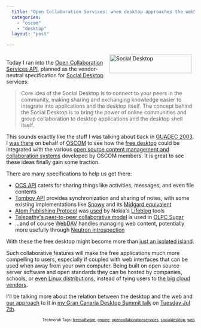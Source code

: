 ```yaml
---
  title: "Open Collaboration Services: when desktop approaches the web"
  categories: 
    - "oscom"
    - "desktop"
  layout: "post"

---
```

<p>
<img src="https://d2vqpl3tx84ay5.cloudfront.net/socialdesktop.jpg" height="50" width="220" border="0" align="right" hspace="8" vspace="4" alt="Social Desktop" title="Social Desktop" />
<br />Today I ran into the <a href="http://www.freedesktop.org/wiki/Specifications/open-collaboration-services">Open Collaboration Services API</a>, planned as the vendor-neutral specification for <a href="http://www.open-collaboration-services.org/">Social Desktop</a> services:
</p><blockquote>
Core idea of the Social Desktop is to connect to your peers in the community, making sharing and exchanging knowledge easier to integrate into applications and the desktop itself. The concept behind the Social Desktop is to bring the power of online communities and group collaboration to desktop applications and the desktop shell itself.
</blockquote><p>
This sounds exactly like the stuff I was talking about back in <a href="http://2003.guadec.org/">GUADEC 2003</a>. I <a href="http://bergie.iki.fi/blog/free_desktop_and_the_cloud/">was there</a> on behalf of <a href="http://bergie.iki.fi/blog/the-doubtful-future-of-oscom/">OSCOM</a> to see how the <a href="http://www.gnome.org/about/">free desktop</a> could be integrated with the various <a href="http://www.oscom.org/matrix/index.html">open source content management and collaboration systems</a> developed by OSCOM members. It is great to see these ideas finally gain some traction.
</p><p>
There are many specifications to help us get there:
</p><ul>
<li><a href="http://www.freedesktop.org/wiki/Specifications/open-collaboration-services">OCS API</a> caters for sharing things like activities, messages, and even file contents</li>
<li><a href="http://live.gnome.org/Tomboy/Synchronization/REST">Tomboy API</a> provides synchronization and sharing of notes, with some existing implementations like <a href="http://automorphic.blogspot.com/2009/05/tomboy-0151-release-brings-new-online.html">Snowy</a> and its <a href="http://bergie.iki.fi/blog/tomboy_web_synchronization-conboy_and_midgard/">Midgard equivalent</a></li>
<li><a href="http://bitworking.org/projects/atom/rfc5023.html">Atom Publishing Protocol</a> was <a href="http://209.85.229.132/search?q=cache:xLQP_OdxLL0J:cognections.typepad.com/lifeblog/files/lifeblog_posting_protocol_specification_1.0.pdf+atompub+lifeblog&amp;cd=7&amp;hl=en&amp;ct=clnk&amp;gl=fi&amp;client=firefox-a">used</a> by Nokia's <a href="http://en.wikipedia.org/wiki/Nokia_Lifeblog">Lifeblog</a> tools</li>
<li><a href="http://www.grancanariadesktopsummit.org/node/201">Telepathy's peer-to-peer collaborative model</a> is used in <a href="http://www.sugarlabs.org/">OLPC Sugar</a></li>
<li>...and of course <a href="http://www.webdav.org/">WebDAV</a> handles managing web content, potentially more usefully through <a href="http://bergie.iki.fi/blog/neutron_protocol-separating_ui_from_the_cms/">Neutron introspection</a></li>
</ul><p>
With these the free desktop might become more than <a href="http://blogs.gnome.org/otte/2009/02/20/gnome-and-the-cloud/">just an isolated island</a>.
</p><p>
Such collaborative features will make the free applications much more compelling to users, especially if coupled with web interfaces that can be used when away from your own computer. Being built on open source server software and open standards they can be hosted by companies, schools, or <a href="http://arstechnica.com/open-source/news/2009/05/hands-on-canonical-aims-for-the-cloud-with-new-ubuntu-one.ars">even Linux distributions</a>, instead of tying users to <a href="http://bergie.iki.fi/blog/bruce_schneier_on_cloud_computing/">the big cloud vendors</a>.
</p><p>
I'll be talking more about the relation between the desktop and the web and <a href="http://bergie.iki.fi/blog/midgard2_at_fscons-your_data-everywhere/">our approach</a> to it in <a href="http://www.grancanariadesktopsummit.org/node/210">my Gran Canaria Desktop Summit talk</a> on <a href="http://www.grancanariadesktopsummit.org/node/165">Tuesday Jul 7th</a>.
</p>
<p style="text-align:right;font-size:10px;">Technorati Tags: <a href="http://www.technorati.com/tag/freesoftware" rel="tag">freesoftware</a>, <a href="http://www.technorati.com/tag/gnome" rel="tag">gnome</a>, <a href="http://www.technorati.com/tag/opencollaborationservices" rel="tag">opencollaborationservices</a>, <a href="http://www.technorati.com/tag/socialdesktop" rel="tag">socialdesktop</a>, <a href="http://www.technorati.com/tag/web" rel="tag">web</a></p>
